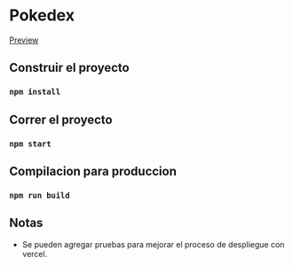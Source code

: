 # Pokedex

[Preview](https://react-pokedex-murex.vercel.app/)

## Construir el proyecto

### `npm install`

## Correr el proyecto

### `npm start`

## Compilacion para produccion

### `npm run build`

## Notas

- Se pueden agregar pruebas para mejorar el proceso de despliegue con vercel.
